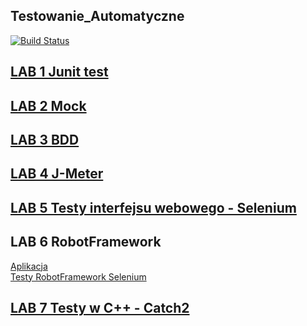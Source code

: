 ## Testowanie_Automatyczne

[![Build Status](https://travis-ci.com/LukaszBrzoska/TAU.svg?branch=master)](https://travis-ci.org/LukaszBrzoska/TAU)
## [LAB 1 Junit test](src/test/java/pl/pjwstk/tau/service)
## [LAB 2 Mock](src/test/java/pl/pjwstk/tau/service)
## [LAB 3 BDD](src/test/java/bdd/jbehave)
## [LAB 4 J-Meter](lab4%20j-meter/testPlan/)
## [LAB 5 Testy interfejsu webowego - Selenium](src/test/java/selenium)
## LAB 6 RobotFramework 
[Aplikacja](lab6/figures-app)   
[Testy RobotFramework Selenium](https://github.com/LukaszBrzoska/TAU/tree/master/src/test/java/robot_framework)
## [LAB 7 Testy w C++ - Catch2](lab7)
